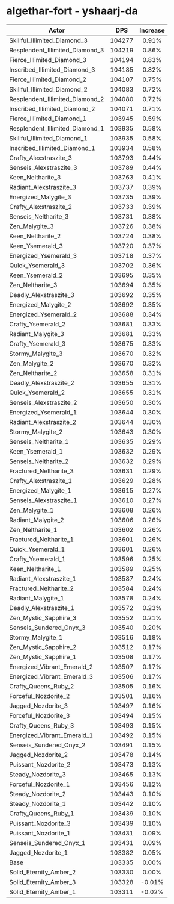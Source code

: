 # algethar-fort - yshaarj-da
| Actor | DPS | Increase |
|---|:---:|:---:|
|Skillful_Illimited_Diamond_3|104277|0.91%|
|Resplendent_Illimited_Diamond_3|104219|0.86%|
|Fierce_Illimited_Diamond_3|104194|0.83%|
|Inscribed_Illimited_Diamond_3|104185|0.82%|
|Fierce_Illimited_Diamond_2|104107|0.75%|
|Skillful_Illimited_Diamond_2|104083|0.72%|
|Resplendent_Illimited_Diamond_2|104080|0.72%|
|Inscribed_Illimited_Diamond_2|104071|0.71%|
|Fierce_Illimited_Diamond_1|103945|0.59%|
|Resplendent_Illimited_Diamond_1|103935|0.58%|
|Skillful_Illimited_Diamond_1|103935|0.58%|
|Inscribed_Illimited_Diamond_1|103934|0.58%|
|Crafty_Alexstraszite_3|103793|0.44%|
|Senseis_Alexstraszite_3|103789|0.44%|
|Keen_Neltharite_3|103763|0.41%|
|Radiant_Alexstraszite_3|103737|0.39%|
|Energized_Malygite_3|103735|0.39%|
|Crafty_Alexstraszite_2|103733|0.39%|
|Senseis_Neltharite_3|103731|0.38%|
|Zen_Malygite_3|103726|0.38%|
|Keen_Neltharite_2|103724|0.38%|
|Keen_Ysemerald_3|103720|0.37%|
|Energized_Ysemerald_3|103718|0.37%|
|Quick_Ysemerald_3|103702|0.36%|
|Keen_Ysemerald_2|103695|0.35%|
|Zen_Neltharite_3|103694|0.35%|
|Deadly_Alexstraszite_3|103692|0.35%|
|Energized_Malygite_2|103692|0.35%|
|Energized_Ysemerald_2|103688|0.34%|
|Crafty_Ysemerald_2|103681|0.33%|
|Radiant_Malygite_3|103681|0.33%|
|Crafty_Ysemerald_3|103675|0.33%|
|Stormy_Malygite_3|103670|0.32%|
|Zen_Malygite_2|103670|0.32%|
|Zen_Neltharite_2|103658|0.31%|
|Deadly_Alexstraszite_2|103655|0.31%|
|Quick_Ysemerald_2|103655|0.31%|
|Senseis_Alexstraszite_2|103650|0.30%|
|Energized_Ysemerald_1|103644|0.30%|
|Radiant_Alexstraszite_2|103644|0.30%|
|Stormy_Malygite_2|103643|0.30%|
|Senseis_Neltharite_1|103635|0.29%|
|Keen_Ysemerald_1|103632|0.29%|
|Senseis_Neltharite_2|103632|0.29%|
|Fractured_Neltharite_3|103631|0.29%|
|Crafty_Alexstraszite_1|103629|0.28%|
|Energized_Malygite_1|103615|0.27%|
|Senseis_Alexstraszite_1|103610|0.27%|
|Zen_Malygite_1|103608|0.26%|
|Radiant_Malygite_2|103606|0.26%|
|Zen_Neltharite_1|103602|0.26%|
|Fractured_Neltharite_1|103601|0.26%|
|Quick_Ysemerald_1|103601|0.26%|
|Crafty_Ysemerald_1|103596|0.25%|
|Keen_Neltharite_1|103589|0.25%|
|Radiant_Alexstraszite_1|103587|0.24%|
|Fractured_Neltharite_2|103584|0.24%|
|Radiant_Malygite_1|103578|0.24%|
|Deadly_Alexstraszite_1|103572|0.23%|
|Zen_Mystic_Sapphire_3|103552|0.21%|
|Senseis_Sundered_Onyx_3|103540|0.20%|
|Stormy_Malygite_1|103516|0.18%|
|Zen_Mystic_Sapphire_2|103512|0.17%|
|Zen_Mystic_Sapphire_1|103508|0.17%|
|Energized_Vibrant_Emerald_2|103507|0.17%|
|Energized_Vibrant_Emerald_3|103506|0.17%|
|Crafty_Queens_Ruby_2|103505|0.16%|
|Forceful_Nozdorite_2|103501|0.16%|
|Jagged_Nozdorite_3|103497|0.16%|
|Forceful_Nozdorite_3|103494|0.15%|
|Crafty_Queens_Ruby_3|103493|0.15%|
|Energized_Vibrant_Emerald_1|103492|0.15%|
|Senseis_Sundered_Onyx_2|103491|0.15%|
|Jagged_Nozdorite_2|103478|0.14%|
|Puissant_Nozdorite_2|103473|0.13%|
|Steady_Nozdorite_3|103465|0.13%|
|Forceful_Nozdorite_1|103456|0.12%|
|Steady_Nozdorite_2|103443|0.10%|
|Steady_Nozdorite_1|103442|0.10%|
|Crafty_Queens_Ruby_1|103439|0.10%|
|Puissant_Nozdorite_3|103439|0.10%|
|Puissant_Nozdorite_1|103431|0.09%|
|Senseis_Sundered_Onyx_1|103431|0.09%|
|Jagged_Nozdorite_1|103382|0.05%|
|Base|103335|0.00%|
|Solid_Eternity_Amber_2|103330|0.00%|
|Solid_Eternity_Amber_3|103328|-0.01%|
|Solid_Eternity_Amber_1|103311|-0.02%|
